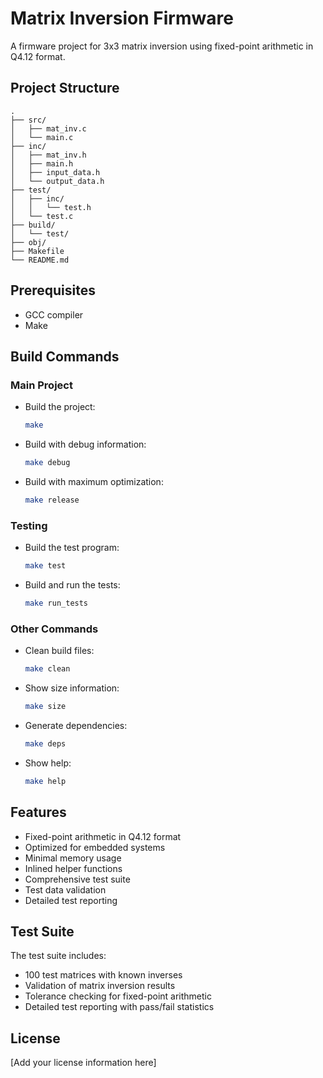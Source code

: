 # Matrix Inversion Firmware

A firmware project for 3x3 matrix inversion using fixed-point arithmetic in Q4.12 format.

## Project Structure

```
.
├── src/
│   ├── mat_inv.c
│   └── main.c
├── inc/
│   ├── mat_inv.h
│   ├── main.h
│   ├── input_data.h
│   └── output_data.h
├── test/
│   ├── inc/
│   │   └── test.h
│   └── test.c
├── build/
│   └── test/
├── obj/
├── Makefile
└── README.md
```

## Prerequisites

- GCC compiler
- Make

## Build Commands

### Main Project
- Build the project:
  ```bash
  make
  ```
- Build with debug information:
  ```bash
  make debug
  ```
- Build with maximum optimization:
  ```bash
  make release
  ```

### Testing
- Build the test program:
  ```bash
  make test
  ```
- Build and run the tests:
  ```bash
  make run_tests
  ```

### Other Commands
- Clean build files:
  ```bash
  make clean
  ```
- Show size information:
  ```bash
  make size
  ```
- Generate dependencies:
  ```bash
  make deps
  ```
- Show help:
  ```bash
  make help
  ```

## Features

- Fixed-point arithmetic in Q4.12 format
- Optimized for embedded systems
- Minimal memory usage
- Inlined helper functions
- Comprehensive test suite
- Test data validation
- Detailed test reporting

## Test Suite

The test suite includes:
- 100 test matrices with known inverses
- Validation of matrix inversion results
- Tolerance checking for fixed-point arithmetic
- Detailed test reporting with pass/fail statistics

## License

[Add your license information here] 